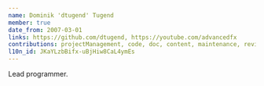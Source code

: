 ```yaml
---
name: Dominik 'dtugend' Tugend
member: true
date_from: 2007-03-01
links: https://github.com/dtugend, https://youtube.com/advancedfx
contributions: projectManagement, code, doc, content, maintenance, review, question, bug, translation
l10n_id: JKaYLzbBifx-uBjHiw8CaL4ymEs
---
```

Lead programmer.
